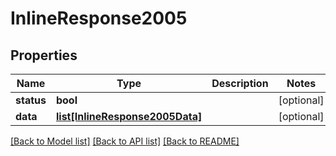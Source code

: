 # InlineResponse2005

## Properties
Name | Type | Description | Notes
------------ | ------------- | ------------- | -------------
**status** | **bool** |  | [optional] 
**data** | [**list[InlineResponse2005Data]**](InlineResponse2005Data.md) |  | [optional] 

[[Back to Model list]](../README.md#documentation-for-models) [[Back to API list]](../README.md#documentation-for-api-endpoints) [[Back to README]](../README.md)


